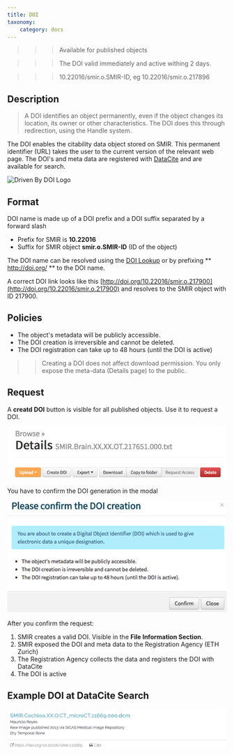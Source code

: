```yaml
---
title: DOI
taxonomy:
    category: docs
---
```


>>> Available for published objects

>>> The DOI valid immediately and active withing 2 days.

>>> 10.22016/smir.o.SMIR-ID, eg 10.22016/smir.o.217896 

## Description

> A DOI identifies an object permanently, even if the object changes its location, its owner or other characteristics. The DOI does this through redirection, using the Handle system.

The DOI enables the citability data object stored on SMIR. This permanent identifier (URL) takes the user to the current version of the relevant web page. The DOI's and meta data are registered with [DataCite](https://datacite.org/) and are available for search.

![Driven By DOI Logo](http://www.doi.org/img/Driven_By_DOI_small.jpg)

## Format

DOI name is made up of a DOI prefix and a DOI suffix separated by a forward slash

- Prefix for SMIR is **10.22016**
- Suffix for SMIR object **smir.o.SMIR-ID** (ID of the object)

The DOI name can be resolved using the [DOI Lookup](http://dx.doi.org/) or by prefixing  ** http://doi.org/ ** to the DOI name.

A correct DOI link looks like this [http://doi.org/10.22016/smir.o.217900](http://doi.org/10.22016/smir.o.217900)  and resolves to the SMIR object with ID 217900.

## Policies

- The object's metadata will be publicly accessible. 
- The DOI creation is irreversible and cannot be deleted.
- The DOI registration can take up to 48 hours (until the DOI is active)

>> Creating a DOI does not affect download permission. You only expose the meta-data (Details page) to the public. 

## Request

A **creatd DOI** button is visible for all published objects. Use it to request a DOI.

![Create DOI Button](https://github.com/SICASFoundation/smir-documenation/raw/master/assets/smir-create-doi-button.png)

You have to confirm the DOI generation in the modal

![smir-confirm-doi](https://github.com/SICASFoundation/smir-documenation/raw/master/assets/smir-confirm-doi.png)

After you confirm the request:

1. SMIR creates a valid DOI. Visible in the **File Information Section**.
2. SMIR exposed the DOI and meta data to the Registration Agency (ETH Zurich)
3. The Registration Agency collects the data and registers the DOI with DataCite 
4. The DOI is active

## Example DOI at DataCite Search

![Example DOI entry at DataCite Search](https://github.com/SICASFoundation/smir-documenation/raw/master/assets/smir-doi-at-datacite.png)